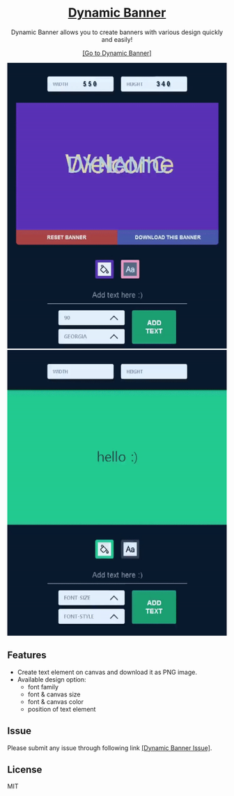 <div align="center">
    <a href="https://jeremyoo.github.io/DynamicBanner/">
        <h1>Dynamic Banner</h1>
    </a>

Dynamic Banner allows you to create banners with various design quickly and easily!

[[Go to Dynamic Banner]](https://jeremyoo.github.io/DynamicBanner/)
</div>


![example1.gif](./src/static/example1.gif)
![example2.gif](./src/static/example2.gif)

## Features
- Create text element on canvas and download it as PNG image.
- Available design option:
    - font family
    - font & canvas size
    - font & canvas color
    - position of text element

## Issue
Please submit any issue through following link [[Dynamic Banner Issue]](https://github.com/godori/banner-maker/issues).

## License
MIT
